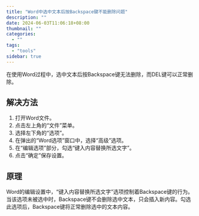 ```yaml
---
title: "Word中选中文本后按Backspace键不能删除问题"
description: ""
date: 2024-06-03T11:06:18+08:00
thumbnail: ""
categories:
  - ""
tags: 
  - "tools"
sidebar: true
---
```



在使用Word过程中，选中文本后按Backspace键无法删除，而DEL键可以正常删除。

## 解决方法

1. 打开Word文件。
2. 点击左上角的“文件”菜单。
3. 选择左下角的“选项”。
4. 在弹出的“Word选项”窗口中，选择“高级”选项。
5. 在“编辑选项”部分，勾选“键入内容替换所选文字”。
6. 点击“确定”保存设置。

## 原理
Word的编辑设置中，“键入内容替换所选文字”选项控制着Backspace键的行为。当该选项未被选中时，Backspace键不会删除选中文本，只会插入新内容。勾选此选项后，Backspace键将正常删除选中的文本内容。

